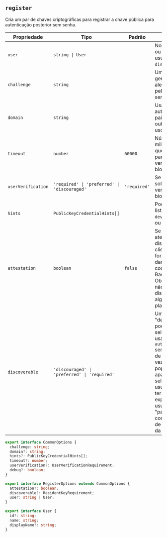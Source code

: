 ## `register`

Cria um par de chaves criptográficas para registrar a chave pública para autenticação posterior sem senha.

| Propriedade        | Tipo                                         | Padrão       | Detalhes                                                                                                                                                                                                                                                                                      |
| ------------------ | -------------------------------------------- | ------------ | --------------------------------------------------------------------------------------------------------------------------------------------------------------------------------------------------------------------------------------------------------------------------------------------- |
| `user`             | `string \| User`                           |              | Nome de usuário ou objeto de usuário (`id`, `name`, `displayName`)                                                                                                                                                                                                                            |
| `challenge`        | `string`                                     |              | Uma string gerada aleatoriamente pelo lado do servidor.                                                                                                                                                                                                                                       |
| `domain`           | `string`                                     |              | Usado para autenticação de pai / subdomínio e outros casos de uso exóticos                                                                                                                                                                                                                    |
| `timeout`          | `number`                                     | `60000`      | Número de milissegundos que o usuário tem para responder à verificação biométrica/PIN.                                                                                                                                                                                                        |
| `userVerification` | `'required' \| 'preferred' \| 'discouraged'` | `'required'` | Se deve ou não solicitar verificação biométrica/PIN.                                                                                                                                                                                                                                          |
| `hints`            | `PublicKeyCredentialHints[]`                 |              | Pode conter uma lista de `"client-device"`, `"hybrid"` ou `"security-key"`                                                                                                                                                                                                                    |
| `attestation`      | `boolean`                                    | `false`      | Se habilitado, o atestado do dispositivo e o clientData serão fornecidos como dados binários codificados em Base64url. Observe que isso não está disponível em algumas plataformas.                                                                                                           |
| `discoverable`     | `'discouraged' \| 'preferred' \| 'required'` |              | Uma credencial "descobrível" pode ser selecionada usando `authenticate(...)` sem fornecer IDs de credencial. Em vez disso, um pop-up nativo aparecerá para seleção do usuário. Isso pode ter um impacto na experiência do usuário de "passkeys" e no comportamento de sincronização da chave. |

```ts
export interface CommonOptions {
  challenge: string;
  domain?: string;
  hints?: PublicKeyCredentialHints[];
  timeout?: number;
  userVerification?: UserVerificationRequirement;
  debug?: boolean;
}

export interface RegisterOptions extends CommonOptions {
  attestation?: boolean;
  discoverable?: ResidentKeyRequirement;
  user: string | User;
}

export interface User {
  id?: string;
  name: string;
  displayName?: string;
}
```
